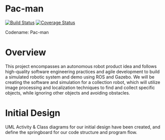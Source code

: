 # Pac-man
[![Build Status](https://travis-ci.org/cyhap/pac-man.svg?branch=master)](https://travis-ci.org/cyhap/pac-man)
[![Coverage Status](https://coveralls.io/repos/github/cyhap/pac-man/badge.svg?branch=master)](https://coveralls.io/github/cyhap/pac-man?branch=master)

Codename: Pac-man 

# Overview
This project encompasses an autonomous robot product idea and follows high-quality software engineering practices and agile development to build a simulated robotic system and demo using ROS and Gazebo. We will be creating the software and simulation for a collection robot, which will utilize image processing and localization techniques to find and collect specific objects, while ignoring other objects and avoiding obstacles.

# Initial Design
UML Activity & Class diagrams for our initial design have been created, and define the springboard for our code structure and program flow.
